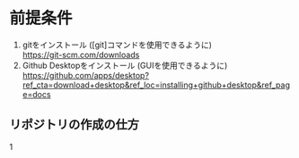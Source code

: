# 前提条件
1. gitをインストール ([git]コマンドを使用できるように)  
   https://git-scm.com/downloads       
2. Github Desktopをインストール (GUIを使用できるように)  
   https://github.com/apps/desktop?ref_cta=download+desktop&ref_loc=installing+github+desktop&ref_page=docs
  
## リポジトリの作成の仕方
1 

